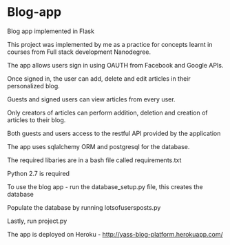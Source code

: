 # Blog-app
Blog app implemented in Flask

This project was implemented by me as a practice for concepts learnt in courses from Full stack development Nanodegree.

The app allows users sign in using OAUTH from Facebook and Google APIs.

Once signed in, the user can add, delete and edit articles in their personalized blog.

Guests and signed users can view articles from every user.

Only creators of articles can perform addition, deletion and creation of articles to their blog.

Both guests and users access to the restful API provided by the application 

The app uses sqlalchemy ORM and postgresql for the database.

The required libaries are in a bash file called requirements.txt

Python 2.7 is required

To use the blog app - run the database_setup.py file, this creates the database

Populate the database by running lotsofusersposts.py

Lastly, run project.py


The app is deployed on Heroku - http://yass-blog-platform.herokuapp.com/
